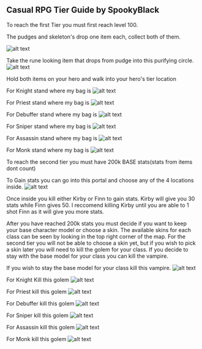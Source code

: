 ## Casual RPG Tier Guide by SpookyBlack

To reach the first Tier you must first reach level 100.

The pudges and skeleton's drop one item each, collect both of them.

![alt text](https://i.gyazo.com/a109f5e9de70142b66c21d6bce8c54df.png)

Take the rune looking item that drops from pudge into this purifying circle.
![alt text](https://i.gyazo.com/77a7901433a97d226dbb0aeb3a8ce8c6.jpg)

Hold both items on your hero and walk into your hero's tier location

For Knight stand where my bag is
![alt text](https://i.gyazo.com/2ffe9293548a24dc5088d87bdf84d3bc.png)

For Priest stand where my bag is
![alt text](https://i.gyazo.com/b0dd1170f2968acc1ce456d1e0a249e8.png)

For Debuffer stand where my bag is
![alt text](https://i.gyazo.com/f1b1eb730cbd0705638c4e46e288c382.jpg)

For Sniper stand where my bag is
![alt text](https://i.gyazo.com/f7a95fbb2e9c0e884bad4033953b0d01.jpg)

For Assassin stand where my bag is
![alt text](https://i.gyazo.com/f80bb22a4f7680d1cc8421632c477a2b.jpg)

For Monk stand where my bag is
![alt text](https://i.gyazo.com/6f882516aad96d531dffbe5acfc5ddaa.jpg)

To reach the second tier you must have 200k BASE stats(stats from items dont count)

To Gain stats you can go into this portal and choose any of the 4 locations inside.
![alt text](https://i.gyazo.com/699f21d2538b856517e9f0834333ac0a.png)

Once inside you kill either Kirby or Finn to gain stats. Kirby will give you 30 stats while Finn gives 50. I reccomend killing Kirby until you are able to 1 shot Finn as it will give you more stats.

After you have reached 200k stats you must decide if you want to keep your base character model or choose a skin. The available skins for each class can be seen by looking in the top right corner of the map. For the second tier you will not be able to choose a skin yet, but if you wish to pick a skin later you will need to kill the golem for your class. If you decide to stay with the base model for your class you can kill the vampire.

If you wish to stay the base model for your class kill this vampire.
![alt text](https://i.gyazo.com/7698c1d5cac2b1334b78901bbe7b5c88.jpg)

For Knight Kill this golem
![alt text](https://i.gyazo.com/5cbb8ce0d14d6d1fb8ebc24b972784e7.png)

For Priest kill this golem
![alt text](https://i.gyazo.com/f65ed45bda1a2eff55ff58005f533c45.jpg)

For Debuffer kill this golem
![alt text](https://i.gyazo.com/e9c85a9bd641f671b7ebbacbcf54b6d9.jpg)

For Sniper kill this golem
![alt text](https://i.gyazo.com/a9948c821d8505067f88349b8e9d12fb.png)

For Assassin kill this golem
![alt text](https://i.gyazo.com/4c51077ff3c275022078e8c70b3de053.png)

For Monk kill this golem
![alt text](https://i.gyazo.com/256b1bbf33538bfb952306514d0a5682.png)
